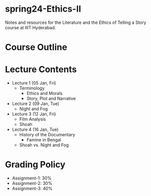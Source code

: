 # spring24-Ethics-II
Notes and resources for the Literature and the Ethics of Telling a Story course at IIIT Hyderabad.

# Course Outline

# Lecture Contents
* Lecture 1 (05 Jan, Fri)
    - Terminology
        - Ethics and Morals
        - Story, Plot and Narrative
* Lecture 2 (09 Jan, Tue)
    - Night and Fog
* Lecture 3 (12 Jan, Fri)
    - Film Analysis
    - Shoah
* Lecture 4 (16 Jan, Tue)
    - History of the Documentary
        - Famine in Bengal
    - Shoah vs. Night and Fog

# Grading Policy
* Assignment-1: 30%
* Assignment-2: 30%
* Assignment-3: 40%